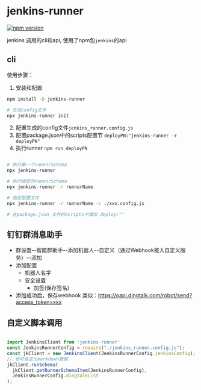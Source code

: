 # jenkins-runner

[![npm version](https://badge.fury.io/js/jenkins-runner.svg)](https://badge.fury.io/js/jenkins-runner)

jenkins 调用的cli和api, 使用了npm包`jenkins`的api

## cli

使用步骤：

1. 安装和配置

``` bash
npm install -D jenkins-runner

# 生成config文件
npx jenkins-runner init
```

2. 配置生成的config文件`jenkins_runner.config.js`
3. 配置package.json中的scripts配置节 `deployPN:"jenkins-runner -r deployPN"`
4. 执行runner `npm run deployPN`

``` bash

# 执行第一个runenrSchema
npx jenkins-runner

# 执行指定的runenrSchema
npx jenkins-runner -r runnerName

# 指定配置文件
npx jenkins-runner -r runnerName -c ./xxx.config.js

# 在package.json 文件的scripts中增加 deploy:""
```

## 钉钉群消息助手

+ 群设置--智能群助手--添加机器人--自定义（通过Webhook接入自定义服务）--添加
+ 添加配置
  + 机器人名字
  + 安全设置
    + 加签(保存签名)
+ 添加成功后，保存webhook 类似：<https://oapi.dingtalk.com/robot/send?access_token=xxx>

## 自定义脚本调用

``` ts

import JenkinsClient from 'jenkins-runner' 
const JenkinsRunnerConfig = require("./jenkins_runner.config.js"); 
const jkClient = new JenkinsClient(JenkinsRunnerConfig.jenkinsConfig);
// 也可自定义markdown数据
jkClient.runSchema(
  jkClient.getRunnerSchemaItem(JenkinsRunnerConfig),
  JenkinsRunnerConfig.dingtalkList
);

```
